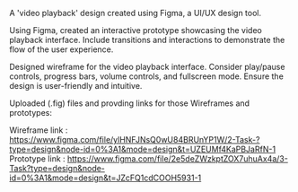 A 'video playback' design created using Figma, a UI/UX design tool.

Using Figma, created an interactive prototype showcasing the video playback interface.
Include transitions and interactions to demonstrate the flow of the user experience.

Designed wireframe for the video playback interface. Consider play/pause controls,
progress bars, volume controls, and fullscreen mode. Ensure the design is user-friendly
and intuitive.

Uploaded (.fig) files and  provding links for those Wireframes and prototypes:

Wireframe link : https://www.figma.com/file/ylHNFJNsQ0wU84BRUnYP1W/2-Task-?type=design&node-id=0%3A1&mode=design&t=UZEUMf4KaPBJaRfN-1
Prototype link : https://www.figma.com/file/2e5deZWzkptZOX7uhuAx4a/3-Task?type=design&node-id=0%3A1&mode=design&t=JZcFQ1cdCOOH5931-1


